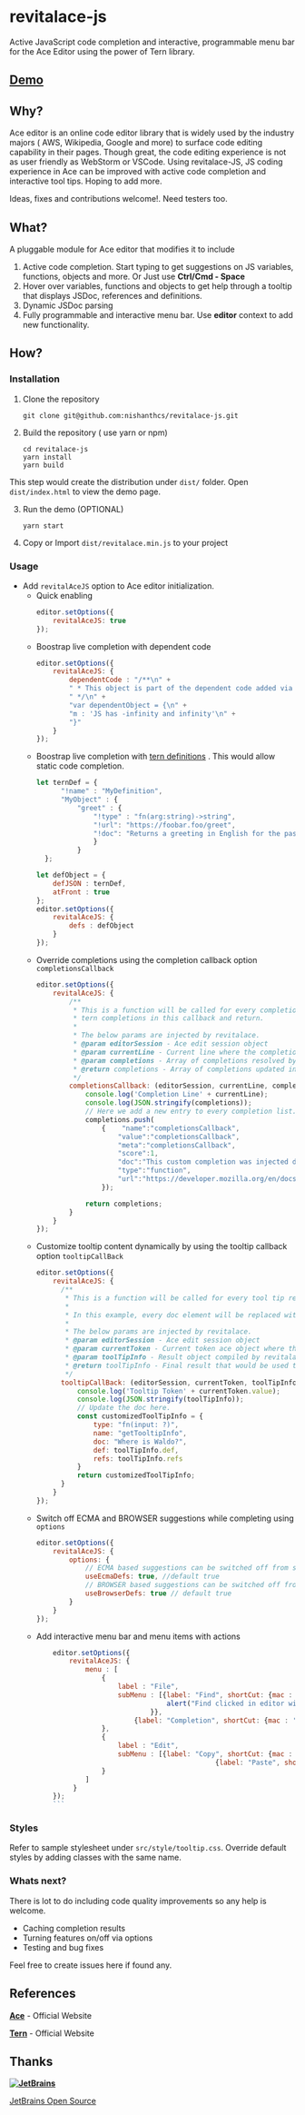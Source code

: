 # revitalace-js
Active JavaScript code completion and interactive, programmable menu bar for the Ace Editor using the power of Tern library.

## <a href="https://nishanthcs.github.io/revitalace-js/" target="_blank">Demo</a>

## Why?
Ace editor is an online code editor library that is widely used by the industry majors ( AWS, Wikipedia, Google and more) to surface code editing capability in their pages. Though great, the code editing experience is not as user friendly as WebStorm or VSCode. Using revitalace-JS, JS coding experience in Ace can be improved with active code completion and interactive tool tips. Hoping to add more.

Ideas, fixes and contributions welcome!. Need testers too.

## What?
A pluggable module for Ace editor that modifies it to include

1. Active code completion. Start typing to get suggestions on JS variables, functions, objects and more. Or Just use __Ctrl/Cmd - Space__
2. Hover over variables, functions and objects to get help through a tooltip that displays JSDoc, references and definitions.
3. Dynamic JSDoc parsing
4. Fully programmable and interactive menu bar. Use __editor__ context to add new functionality.

## How?

### Installation

1. Clone the repository

    `git clone git@github.com:nishanthcs/revitalace-js.git `

2.  Build the repository ( use yarn or npm)

    ~~~~
    cd revitalace-js
    yarn install
    yarn build
    ~~~~

This step would create the distribution under `dist/` folder. Open `dist/index.html`
to view the demo page.

3. Run the demo (OPTIONAL)

   `yarn start`

4. Copy or Import `dist/revitalace.min.js` to your project

### Usage

* Add `revitalAceJS` option to Ace editor initialization.
    * Quick enabling
        ```js
        editor.setOptions({
            revitalAceJS: true
        });
        ```
    * Boostrap live completion with dependent code
        ```js
        editor.setOptions({
            revitalAceJS: {
                dependentCode : "/**\n" +
                " * This object is part of the dependent code added via 'defs'\n" +
                " */\n" +
                "var dependentObject = {\n" +
                "m : 'JS has -infinity and infinity'\n" +
                "}" 
            }
        });
        ```
    * Boostrap live completion with [tern definitions](https://ternjs.net/doc/manual.html#typedef) . This would allow static code completion.
        ```js
        let ternDef = {
              "!name" : "MyDefinition",
              "MyObject" : {
                  "greet" : {
                      "!type" : "fn(arg:string)->string",
                      "!url": "https://foobar.foo/greet",
                      "!doc": "Returns a greeting in English for the passed First Name."
                      }
                  }
          };
        
        let defObject = {
            defJSON : ternDef,
            atFront : true
        };
        editor.setOptions({
            revitalAceJS: {
                defs : defObject
            }
        });
        ```
    * Override completions using the completion callback option `completionsCallback`
        ```js
        editor.setOptions({
            revitalAceJS: {
                /**
                 * This is a function will be called for every completion. Add or remove 
                 * tern completions in this callback and return. 
                 * 
                 * The below params are injected by revitalace.
                 * @param editorSession - Ace edit session object
                 * @param currentLine - Current line where the completion is triggered
                 * @param completions - Array of completions resolved by tern
                 * @return completions - Array of completions updated in this callback
                 */
                completionsCallback: (editorSession, currentLine, completions) => {
                    console.log('Completion Line' + currentLine);
                    console.log(JSON.stringify(completions));
                    // Here we add a new entry to every completion list. 
                    completions.push(
                        {    "name":"completionsCallback",
                            "value":"completionsCallback",
                            "meta":"completionsCallback",
                            "score":1,
                            "doc":"This custom completion was injected dynamically using the completionsCallback",
                            "type":"function",
                            "url":"https://developer.mozilla.org/en/docs/"
                        });
        
                    return completions;
                }
            }
        });
        ```
  * Customize tooltip content dynamically by using the tooltip callback option `tooltipCallBack`
      ```js
      editor.setOptions({
          revitalAceJS: {
            /**
             * This is a function will be called for every tool tip render. modify result and return.
             *
             * In this example, every doc element will be replaced with text 'Where is Waldo' :o)
             *
             * The below params are injected by revitalace.
             * @param editorSession - Ace edit session object
             * @param currentToken - Current token ace object where the completion is triggered
             * @param toolTipInfo - Result object compiled by revitalace
             * @return toolTipInfo - Final result that would be used to render the tooltip
             */
            tooltipCallBack: (editorSession, currentToken, toolTipInfo) => {
                console.log('Tooltip Token' + currentToken.value);
                console.log(JSON.stringify(toolTipInfo));
                // Update the doc here.
                const customizedToolTipInfo = {
                    type: "fn(input: ?)",
                    name: "getTooltipInfo",
                    doc: "Where is Waldo?",
                    def: toolTipInfo.def,
                    refs: toolTipInfo.refs
                }
                return customizedToolTipInfo;
            }
          }
      });
      ```
  * Switch off ECMA and BROWSER suggestions while completing using `options`
       ```js
       editor.setOptions({
           revitalAceJS: {
               options: {
                   // ECMA based suggestions can be switched off from suggestions by  flipping this flag
                   useEcmaDefs: true, //default true
                   // BROWSER based suggestions can be switched off from suggestions by  flipping this flag
                   useBrowserDefs: true // default true
               }
           }
       });
       ```
  * Add interactive menu bar and menu items with actions
    ```js
        editor.setOptions({
            revitalAceJS: {
                menu : [
                    {
                        label : "File",
                        subMenu : [{label: "Find", shortCut: {mac : 'Cmd-f', win: 'Ctrl-f'}, trigger: function(editor){
                                    alert("Find clicked in editor with id "+editor.id);
                                }},
                            {label: "Completion", shortCut: {mac : 'Ctrl-Space', win: 'Ctrl-Space'}, trigger: function(editor){alert("Completion clicked")}}]
                    },
                    {
                        label : "Edit",
                        subMenu : [{label: "Copy", shortCut: {mac : 'Cmd-f', win: 'Ctrl-f'}, trigger: function(editor){alert("Copy Clicked")}},
					                            {label: "Paste", shortCut: {mac : 'Ctrl-Space', win: 'Ctrl-Space'}, trigger: function(editor){alert("Paste clicked")}}]
                    }
                ]
             }
        });
        ```


### Styles
Refer to sample stylesheet under `src/style/tooltip.css`. Override default styles by adding classes with the same name.

### Whats next?
There is lot to do including code quality improvements so any help is welcome. 
* Caching completion results
* Turning features on/off via options
* Testing and bug fixes

Feel free to create issues here if found any. 

## References

__[Ace](https://ace.c9.io/)__ - Official Website

__[Tern](https://ternjs.net/doc/manual.html)__ - Official Website

## Thanks

[__![JetBrains](src/images/jetbrains-variant-4.svg)__](https://www.jetbrains.com/)

[JetBrains Open Source](https://www.jetbrains.com/opensource/)

